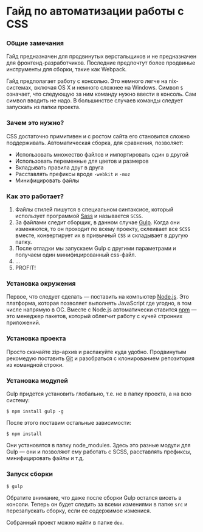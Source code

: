 # Гайд по автоматизации работы с CSS

### Общие замечания

Гайд предназначен для продвинутых верстальщиков и не предназначен для фронтенд-разработчиков. Последние предпочтут более продвиные инструменты для сборки, такие как Webpack.

Гайд предполагает работу с консолью. Это немного легче на nix-системах, включая OS X и немного сложнее на Windows. Символ `$` означает, что следующую за ним команду нужно ввести в консоль. Сам символ вводить не надо. В большинстве случаев команды следует запускать из папки проекта.

### Зачем это нужно?

CSS достаточно примитивен и с ростом сайта его становится сложно поддерживать. Автоматическая сборка, для сравнения, позволяет:
* Использовать множество файлов и импортировать один в другой
* Использовать переменные для цветов и размеров
* Вкладывать правила друг в друга
* Расставлять префиксы вроде `-webkit` и `-moz`
* Минифицировать файлы
 
### Как это работает?
1. Файлы стилей пишутся в специальном синтаксисе, который использует программой [Sass](http://sass-lang.com) и называется `SCSS`.
2. За файлами следит сборщик, в данном случае [Gulp](http://gulpjs.com). Когда они изменяются, то он проходит по всему проекту, склеивает все `SCSS` вместе, конвертирует их в привычный `CSS` и складывает в другую папку.
3. После отладки мы запускаем Gulp с другими параметрами и получаем один минифицированный css-файл.
4. ...
5. PROFIT!

### Установка окружения

Первое, что следует сделать — поставить на компьютер [Node.js](https://nodejs.org/en/). Это платформа, которая позволяет выполнять JavaScript где угодно, в том числе напрямую в ОС. Вместе с Node.js автоматически ставится [npm](https://www.npmjs.com) — это менеджер пакетов, который облегчит работу с кучей стронних приложений.

### Установка проекта

Просто скачайте zip-архив и распакуйте куда удобно. Продвинутым рекомедую поставить [Git](https://git-scm.com) и разобраться с клонированием репозитория из командной строки.

### Установка модулей

Gulp придется установить глобально, т.е. не в папку проекта, а на всю систему:
```
$ npm install gulp -g
```

После этого поставим остальные зависимости:
```
$ npm install
```

Они установятся в папку node_modules. Здесь это разные модули для Gulp — они и позволяют ему работать с SCSS, расставлять префиксы, минифицировать файлы и т.д.

### Запуск сборки

```
$ gulp
```
Обратите внимание, что даже после сборки Gulp остался висеть в консоли. Теперь он будет следить за всеми измениями в папке `src` и перезапускать сборку, если ее содержимое изменися.

Собранный проект можно найти в папке `dev`.
